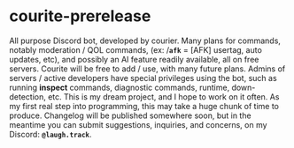 # courite-prerelease
All purpose Discord bot, developed by courier.
Many plans for commands, notably moderation / QOL commands, (ex: /**`afk`** = [AFK] usertag, auto updates, etc), and possibly an AI feature readily available, all on free servers. Courite will be free to add / use, with many future plans. Admins of servers / active developers have special privileges using the bot, such as running **inspect** commands, diagnostic commands, runtime, down-detection, etc. This is my dream project, and I hope to work on it often. As my first real step into programming, this may take a huge chunk of time to produce. Changelog will be published somewhere soon, but in the meantime you can submit suggestions, inquiries, and concerns, on my Discord: **`@laugh.track`**.
